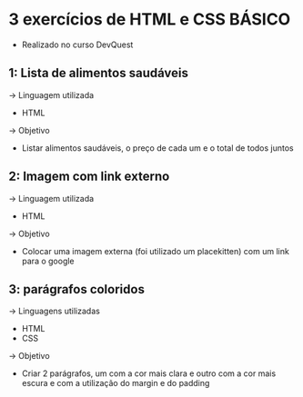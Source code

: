 # 3 exercícios de HTML e CSS BÁSICO 
- Realizado no curso DevQuest

## 1: Lista de alimentos saudáveis
-> Linguagem utilizada
- HTML 

-> Objetivo
- Listar alimentos saudáveis, o preço de cada um e o total de todos juntos

## 2: Imagem com link externo
-> Linguagem utilizada
- HTML 

-> Objetivo
- Colocar uma imagem externa (foi utilizado um placekitten) com um link para o google

## 3: parágrafos coloridos
-> Linguagens utilizadas
- HTML
- CSS 

-> Objetivo
- Criar 2 parágrafos, um com a cor mais clara e outro com a cor mais escura e com a utilização do margin e do padding